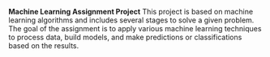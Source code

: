**Machine Learning Assignment Project**
This project is based on machine learning algorithms and includes several stages to solve a given problem. The goal of the assignment is to apply 
various machine learning techniques to process data, build models, and make predictions or classifications based on the results.

